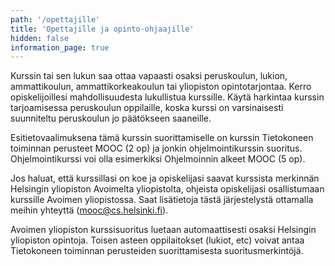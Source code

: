 ```yaml
---
path: '/opettajille'
title: 'Opettajille ja opinto-ohjaajille'
hidden: false
information_page: true
---
```


Kurssin tai sen lukun saa ottaa vapaasti osaksi peruskoulun, lukion, ammattikoulun, ammattikorkeakoulun tai yliopiston opintotarjontaa. Kerro opiskelijoillesi mahdollisuudesta lukullistua kurssille. Käytä harkintaa kurssin tarjoamisessa peruskoulun oppilaille, koska kurssi on varsinaisesti suunniteltu peruskoulun jo päätökseen saaneille. 

Esitietovaalimuksena tämä kurssin suorittamiselle on kurssin Tietokoneen toiminnan perusteet MOOC (2 op) ja jonkin ohjelmointikurssin suoritus. Ohjelmointikurssi voi olla esimerkiksi Ohjelmoinnin alkeet MOOC (5 op).

Jos haluat, että kurssillasi on koe ja opiskelijasi saavat kurssista merkinnän Helsingin yliopiston Avoimelta yliopistolta, ohjeista opiskelijasi osallistumaan kurssille Avoimen yliopistossa. Saat lisätietoja tästä järjestelystä ottamalla meihin yhteyttä (mooc@cs.helsinki.fi).

Avoimen yliopiston kurssisuoritus luetaan automaattisesti osaksi Helsingin yliopiston opintoja. Toisen asteen oppilaitokset (lukiot, etc) voivat antaa Tietokoneen toiminnan perusteiden suorittamisesta suoritusmerkintöjä.
